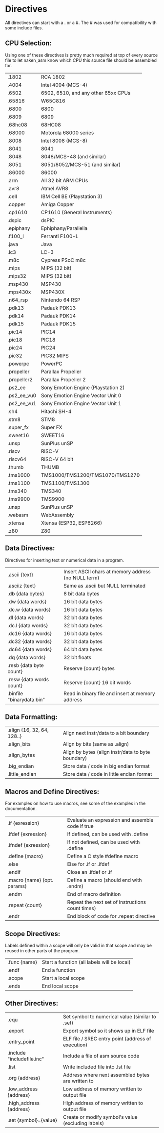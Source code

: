Directives
==========

All directives can start with a . or a #.  The # was used for compatibility
with some include files.

CPU Selection:
--------------
Using one of these directives is pretty much required at
top of every source file to let naken_asm know which
CPU this source file should be assembled for.

|                 |                                      |
|-----------------|--------------------------------------|
|.1802            |RCA 1802
|.4004            |Intel 4004 (MCS-4)
|.6502            |6502, 6510, and any other 65xx CPUs
|.65816           |W65C816
|.6800            |6800
|.6809            |6809
|.68hc08          |68HC08
|.68000           |Motorola 68000 series
|.8008            |Intel 8008 (MCS-8)
|.8041            |8041
|.8048            |8048/MCS-48 (and similar)
|.8051            |8051/8052/MCS-51 (and similar)
|.86000           |86000
|.arm             |All 32 bit ARM CPUs
|.avr8            |Atmel AVR8
|.cell            |IBM Cell BE (Playstation 3)
|.copper          |Amiga Copper
|.cp1610          |CP1610 (General Instruments)
|.dspic           |dsPIC
|.epiphany        |Ephiphany/Parallella
|.f100_l          |Ferranti F100-L
|.java            |Java
|.lc3             |LC-3
|.m8c             |Cypress PSoC m8c
|.mips            |MIPS (32 bit)
|.mips32          |MIPS (32 bit)
|.msp430          |MSP430
|.mps430x         |MSP430X
|.n64_rsp         |Nintendo 64 RSP
|.pdk13           |Padauk PDK13
|.pdk14           |Padauk PDK14
|.pdk15           |Padauk PDK15
|.pic14           |PIC14
|.pic18           |PIC18
|.pic24           |PIC24
|.pic32           |PIC32 MIPS
|.powerpc         |PowerPC
|.propeller       |Parallax Propeller
|.propeller2      |Parallax Propeller 2
|.ps2_ee          |Sony Emotion Engine (Playstation 2)
|.ps2_ee_vu0      |Sony Emotion Engine Vector Unit 0
|.ps2_ee_vu1      |Sony Emotion Engine Vector Unit 1
|.sh4             |Hitachi SH-4
|.stm8            |STM8
|.super_fx        |Super FX
|.sweet16         |SWEET16
|.unsp            |SunPlus unSP
|.riscv           |RISC-V
|.riscv64         |RISC-V 64 bit
|.thumb           |THUMB
|.tms1000         |TMS1000/TMS1200/TMS1070/TMS1270
|.tms1100         |TMS1100/TMS1300
|.tms340          |TMS340
|.tms9900         |TMS9900
|.unsp            |SunPlus unSP
|.webasm          |WebAssembly
|.xtensa          |Xtensa (ESP32, ESP8266)
|.z80             |Z80

Data Directives:
----------------

Directives for inserting text or numerical data in a program.

|                          |                                       |
|--------------------------|---------------------------------------|
|.ascii {text}             |Insert ASCII chars at memory address (no NULL term)
|.asciiz {text}            |Same as .ascii but NULL terminated
|.db {data bytes}          |8 bit data bytes
|.dw {data words}          |16 bit data bytes
|.dc.w {data words}        |16 bit data bytes
|.dl {data words}          |32 bit data bytes
|.dc.l {data words}        |32 bit data bytes
|.dc16 {data words}        |16 bit data bytes
|.dc32 {data words}        |32 bit data bytes
|.dc64 {data words}        |64 bit data bytes
|.dq {data words}          |32 bit floats
|.resb {data byte count}   |Reserve {count} bytes
|.resw {data words count}  |Reserve {count} 16 bit words
|.binfile "binarydata.bin" |Read in binary file and insert at memory address

Data Formatting:
-----------------
|                           |                              |
|---------------------------|------------------------------|
|.align {16, 32, 64, 128..} |Align next instr/data to a bit boundary
|.align_bits                |Align by bits (same as .align)
|.align_bytes               |Align by bytes (align instr/data to byte boundary)
|.big_endian                |Store data / code in big endian format
|.little_endian             |Store data / code in little endian format

Macros and Define Directives:
-----------------------------
For examples on how to use macros, see some of the examples in the documentation.

|                            |                                                 |
|----------------------------|-------------------------------------------------|
|.if {exression}             |Evaluate an expression and assemble code if true
|.ifdef {exression}          |If defined, can be used with .define
|.ifndef {exression}         |If not defined, can be used with .define
|.define {macro}             |Define a C style #define macro
|.else                       |Else for .if or .ifdef
|.endif                      |Close an .ifdef or .if
|.macro {name} (opt. params) |Define a macro (should end with .endm)
|.endm                       |End of macro definition
|.repeat {count}             |Repeat the next set of instructions count times)
|.endr                       |End block of code for .repeat directive


Scope Directives:
-----------------
Labels defined within a scope will only be valid in that
scope and may be reused in other parts of the program.

|                            |                             |
|----------------------------|-----------------------------|
|.func {name}                |Start a function (all labels will be local)
|.endf                       |End a function
|.scope                      |Start a local scope
|.ends                       |End local scope

Other Directives:
-----------------
|                           |                              |
|---------------------------|------------------------------|
|.equ                       |Set symbol to numerical value (similar to .set)
|.export                    |Export symbol so it shows up in ELF file
|.entry_point               |ELF file / SREC entry point (address of execution)
|.include "includefile.inc" |Include a file of asm source code
|.list                      |Write included file into .lst file
|.org {address}             |Address where next assembled bytes are written to
|.low_address {address}     |Low address of memory written to output file
|.high_address {address}    |High address of memory written to output file
|.set {symbol}={value}      |Create or modify symbol's value (excluding labels)

